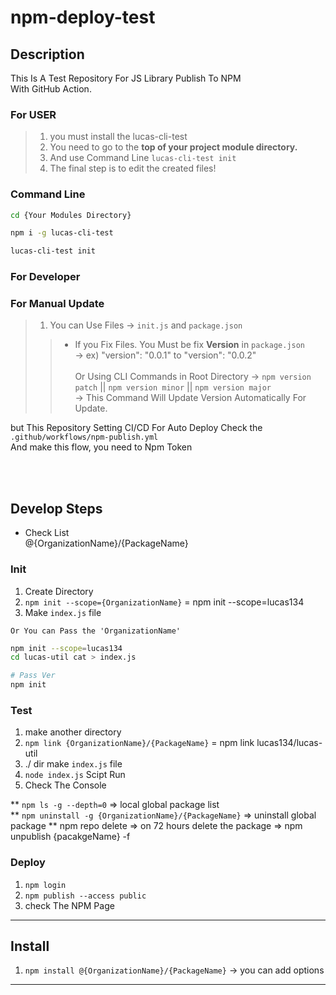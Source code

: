 # npm-deploy-test

## Description

This Is A Test Repository For JS Library Publish To NPM<br>
With GitHub Action.


### For USER
>1. you must install the lucas-cli-test
>2. You need to go to the <b>top of your project module directory.</b>
>3. And use Command Line ``lucas-cli-test init``
>4. The final step is to edit the created files!

### Command Line
```bash
cd {Your Modules Directory}

npm i -g lucas-cli-test

lucas-cli-test init
```

### For Developer

### For Manual Update
>1. You can Use Files -> ``init.js`` and ``package.json``
>> * If you Fix Files. You Must be fix <b>Version</b> in ``package.json``<br>
   >> -> ex) "version": "0.0.1" to "version": "0.0.2" <br><br>
   >> Or Using CLI Commands in Root Directory -> ``npm version patch`` || ``npm version minor`` || ``npm version major`` <br>
   >> -> This Command Will Update Version Automatically For Update.

but This Repository Setting CI/CD For Auto Deploy Check the ``.github/workflows/npm-publish.yml``<br>
And make this flow, you need to Npm Token

<br><br>
## Develop Steps 

* Check List<br/>
@{OrganizationName}/{PackageName}

### Init
1. Create Directory 
2. ``npm init --scope={OrganizationName}`` = npm init --scope=lucas134
3. Make ``index.js``  file

`Or You can Pass the 'OrganizationName'`

```bash
npm init --scope=lucas134
cd lucas-util cat > index.js

# Pass Ver 
npm init
```


### Test
1. make another directory
2. ``npm link {OrganizationName}/{PackageName}`` = npm link lucas134/lucas-util
3. ./ dir make ``index.js`` file
4. ```node index.js``` Scipt Run
5. Check The Console

** ```npm ls -g --depth=0``` => local global package list <br/>
** ```npm uninstall -g {OrganizationName}/{PackageName}``` => uninstall global package
** npm repo delete => on 72 hours delete the package => npm unpublish {pacakgeName} -f

### Deploy
1. ```npm login```
2. ```npm publish --access public```
3. check The NPM Page



----
## Install

1. ``npm install @{OrganizationName}/{PackageName}``
-> you can add options 


--- 
